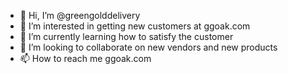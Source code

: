- 👋 Hi, I’m @greengolddelivery
- 👀 I’m interested in getting new customers at ggoak.com
- 🌱 I’m currently learning how to satisfy the customer
- 💞️ I’m looking to collaborate on new vendors and new products
- 📫 How to reach me ggoak.com

<!---
greengolddelivery/greengolddelivery is a ✨ special ✨ repository because its `README.md` (this file) appears on your GitHub profile.
You can click the Preview link to take a look at your changes.
--->
